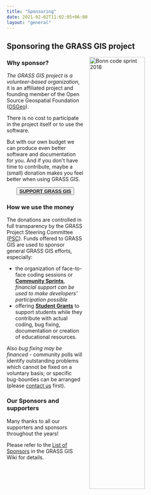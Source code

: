 ```yaml
---
title: "Sponsoring"
date: 2021-02-02T11:02:05+06:00
layout: "general"
---
```


## Sponsoring the GRASS GIS project

<img src="/images/gallery/community/2018_grass_osgeo_codesprint_bonn_fotowall.jpg" width="55%" alt="Bonn code sprint 2018" style="float:right;padding-left:15px">

### Why sponsor?

*The GRASS GIS project is a volunteer-based organization*, 
it is an affiliated project and founding member of the Open Source Geospatial Foundation ([OSGeo](https://osgeo.org/)).

There is no cost to participate in the project itself or to use the software.

But with our own budget we can produce even better software and documentation for you.
And if you don't have time to contribute, maybe a (small) donation makes you feel better when using GRASS GIS.

<div align="center"><button class="btn btn-primary"><b><a href="https://opencollective.com/grass" target="_blank">SUPPORT GRASS GIS</a></b></button></div>

### How we use the money

The donations are controlled in full transparency by the GRASS Project Steering Committee ([PSC](https://trac.osgeo.org/grass/wiki/PSC)).
Funds offered to GRASS GIS are used to sponsor general GRASS GIS efforts, especially:

- the organization of face-to-face coding sessions or [**Community Sprints**](https://grasswiki.osgeo.org/wiki/Category:Code_Sprint), *financial support can be used to make developers' participation possible*
- offering [**Student Grants**](https://grasswiki.osgeo.org/wiki/Student_Grants) to support students while they contribute with actual coding, bug fixing, documentation or creation of educational resources.

Also *bug fixing may be financed* - community polls will identify outstanding problems which cannot be fixed on a voluntary basis;
or specific bug-bounties can be arranged (please [contact us](https://trac.osgeo.org/grass/wiki/PSC#Members) first).

### Our Sponsors and supporters

Many thanks to all our supporters and sponsors throughout the years!

Please refer to the [List of Sponsors](https://grasswiki.osgeo.org/wiki/Sponsors) in the GRASS GIS Wiki for details.
